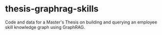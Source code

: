 # thesis-graphrag-skills
Code and data for a Master's Thesis on building and querying an employee skill knowledge graph using GraphRAG.
